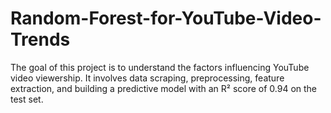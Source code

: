# Random-Forest-for-YouTube-Video-Trends
The goal of this project is to understand the factors influencing YouTube video viewership. It involves data scraping, preprocessing, feature extraction, and building a predictive model with an R² score of 0.94 on the test set.

